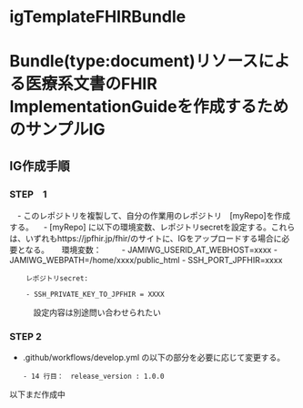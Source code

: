 # igTemplateFHIRBundle

# Bundle(type:document)リソースによる医療系文書のFHIR ImplementationGuideを作成するためのサンプルIG

## IG作成手順　　

### STEP　1 

　- このレポジトリを複製して、自分の作業用のレポジトリ　[myRepo]を作成する。
　- [myRepo] に以下の環境変数、レポジトリsecretを設定する。これらは、いずれもhttps://jpfhir.jp/fhir/のサイトに、IGをアップロードする場合に必要となる。
　      環境変数：
　　
        - JAMIWG_USERID_AT_WEBHOST=xxxx
        - JAMIWG_WEBPATH=/home/xxxx/public_html
        - SSH_PORT_JPFHIR=xxxx

        レポジトリsecret:

        - SSH_PRIVATE_KEY_TO_JPFHIR = XXXX

　　　設定内容は別途問い合わせられたい

### STEP 2

  - .github/workflows/develop.yml の以下の部分を必要に応じて変更する。
  
        - 14 行目：　release_version : 1.0.0
以下まだ作成中